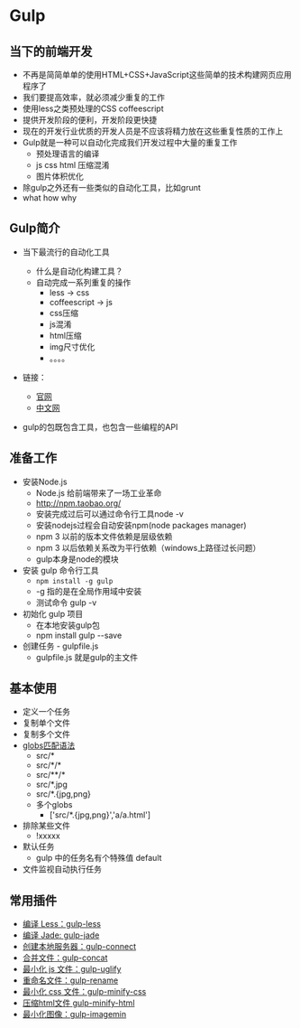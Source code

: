 # Gulp

## 当下的前端开发

- 不再是简简单单的使用HTML+CSS+JavaScript这些简单的技术构建网页应用程序了
- 我们要提高效率，就必须减少重复的工作
- 使用less之类预处理的CSS coffeescript
- 提供开发阶段的便利，开发阶段更快捷
- 现在的开发行业优质的开发人员是不应该将精力放在这些重复性质的工作上
- Gulp就是一种可以自动化完成我们开发过程中大量的重复工作
    + 预处理语言的编译
    + js css html 压缩混淆
    + 图片体积优化
- 除gulp之外还有一些类似的自动化工具，比如grunt
- what how why

## Gulp简介

- 当下最流行的自动化工具
    + 什么是自动化构建工具？
    + 自动完成一系列重复的操作
        * less → css
        * coffeescript → js
        * css压缩
        * js混淆
        * html压缩
        * img尺寸优化
        * 。。。。
- 链接：
    + [官网](http://gulpjs.com/)
    + [中文网](http://www.gulpjs.com.cn/)

- gulp的包既包含工具，也包含一些编程的API


## 准备工作

- 安装Node.js
    + Node.js 给前端带来了一场工业革命
    + http://npm.taobao.org/
    + 安装完成过后可以通过命令行工具node -v
    + 安装nodejs过程会自动安装npm(node packages manager)
    + npm 3 以前的版本文件依赖是层级依赖
    + npm 3 以后依赖关系改为平行依赖（windows上路径过长问题）
    + gulp本身是node的模块
- 安装 gulp 命令行工具
    + `npm install -g gulp`
    + -g 指的是在全局作用域中安装
    + 测试命令 gulp -v
- 初始化 gulp 项目
    + 在本地安装gulp包
    + npm install gulp --save
- 创建任务 - gulpfile.js
    + gulpfile.js 就是gulp的主文件

## 基本使用

- 定义一个任务
- 复制单个文件
- 复制多个文件
- [globs匹配语法](https://github.com/isaacs/node-glob)
    + src/\*
    + src/\*/\*
    + src/\*\*/\*
    + src/\*.jpg
    + src/\*.{jpg,png}
    + 多个globs
        * ['src/\*.{jpg,png}','a/a.html']
- 排除某些文件
    + !xxxxx
- 默认任务
    + gulp 中的任务名有个特殊值 default
- 文件监视自动执行任务

## 常用插件

- [编译 Less：gulp-less](https://www.npmjs.com/package/gulp-less)
- [编译 Jade: gulp-jade](https://www.npmjs.com/package/gulp-jade)
- [创建本地服务器：gulp-connect](https://www.npmjs.com/package/gulp-connect)
- [合并文件：gulp-concat](https://www.npmjs.com/package/gulp-concat)
- [最小化 js 文件：gulp-uglify](https://www.npmjs.com/package/gulp-uglify)
- [重命名文件：gulp-rename](https://www.npmjs.com/package/gulp-rename)
- [最小化 css 文件：gulp-minify-css](https://www.npmjs.com/package/gulp-minify-css)
- [压缩html文件 gulp-minify-html](https://www.npmjs.com/package/gulp-minify-html)
- [最小化图像：gulp-imagemin](https://www.npmjs.com/package/gulp-imagemin)


